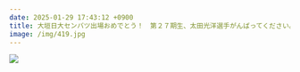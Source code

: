 ```yaml
---
date: 2025-01-29 17:43:12 +0900
title: 大垣日大センバツ出場おめでとう！　第２７期生、太田光洋選手がんばってください。
image: /img/419.jpg
---
```

![](/img/420.jpg)
